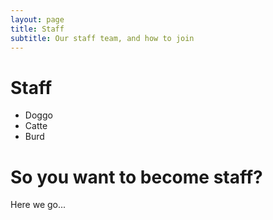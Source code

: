 ```yaml
---
layout: page
title: Staff
subtitle: Our staff team, and how to join
---
```


# Staff
* Doggo
* Catte
* Burd

# So you want to become staff?
Here we go...
